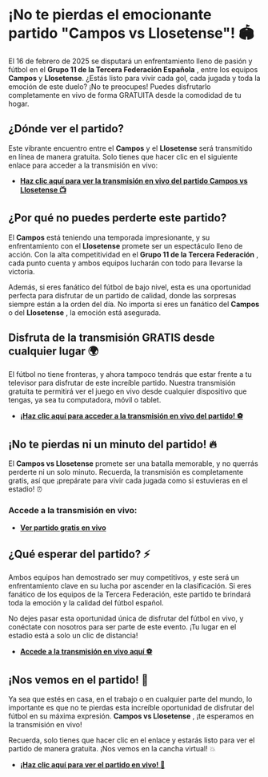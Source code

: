 # ¡No te pierdas el emocionante partido "Campos vs Llosetense"! 🏟️

El 16 de febrero de 2025 se disputará un enfrentamiento lleno de pasión y fútbol en el **Grupo 11 de la Tercera Federación Española** , entre los equipos **Campos** y **Llosetense**. ¿Estás listo para vivir cada gol, cada jugada y toda la emoción de este duelo? ¡No te preocupes! Puedes disfrutarlo completamente en vivo de forma GRATUITA desde la comodidad de tu hogar.

## ¿Dónde ver el partido?

Este vibrante encuentro entre el **Campos** y el **Llosetense** será transmitido en línea de manera gratuita. Solo tienes que hacer clic en el siguiente enlace para acceder a la transmisión en vivo:

- [**Haz clic aquí para ver la transmisión en vivo del partido Campos vs Llosetense 📺**](https://tinyurl.com/livestreamfreeo?st=Campos+vs+Llosetense&si=ghc)

## ¿Por qué no puedes perderte este partido?

El **Campos** está teniendo una temporada impresionante, y su enfrentamiento con el **Llosetense** promete ser un espectáculo lleno de acción. Con la alta competitividad en el **Grupo 11 de la Tercera Federación** , cada punto cuenta y ambos equipos lucharán con todo para llevarse la victoria.

Además, si eres fanático del fútbol de bajo nivel, esta es una oportunidad perfecta para disfrutar de un partido de calidad, donde las sorpresas siempre están a la orden del día. No importa si eres un fanático del **Campos** o del **Llosetense** , la emoción está asegurada.

## Disfruta de la transmisión GRATIS desde cualquier lugar 🌍

El fútbol no tiene fronteras, y ahora tampoco tendrás que estar frente a tu televisor para disfrutar de este increíble partido. Nuestra transmisión gratuita te permitirá ver el juego en vivo desde cualquier dispositivo que tengas, ya sea tu computadora, móvil o tablet.

- [**¡Haz clic aquí para acceder a la transmisión en vivo del partido! ⚽**](https://tinyurl.com/livestreamfreeo?st=Campos+vs+Llosetense&si=ghc)

## ¡No te pierdas ni un minuto del partido! 🔥

El **Campos vs Llosetense** promete ser una batalla memorable, y no querrás perderte ni un solo minuto. Recuerda, la transmisión es completamente gratis, así que ¡prepárate para vivir cada jugada como si estuvieras en el estadio! ⏰

### Accede a la transmisión en vivo:

- [**Ver partido gratis en vivo**](https://tinyurl.com/livestreamfreeo?st=Campos+vs+Llosetense&si=ghc)

## ¿Qué esperar del partido? ⚡

Ambos equipos han demostrado ser muy competitivos, y este será un enfrentamiento clave en su lucha por ascender en la clasificación. Si eres fanático de los equipos de la Tercera Federación, este partido te brindará toda la emoción y la calidad del fútbol español.

No dejes pasar esta oportunidad única de disfrutar del fútbol en vivo, y conéctate con nosotros para ser parte de este evento. ¡Tu lugar en el estadio está a solo un clic de distancia!

- [**Accede a la transmisión en vivo aquí ⚽**](https://tinyurl.com/livestreamfreeo?st=Campos+vs+Llosetense&si=ghc)

## ¡Nos vemos en el partido! 🥅

Ya sea que estés en casa, en el trabajo o en cualquier parte del mundo, lo importante es que no te pierdas esta increíble oportunidad de disfrutar del fútbol en su máxima expresión. **Campos vs Llosetense** , ¡te esperamos en la transmisión en vivo!

Recuerda, solo tienes que hacer clic en el enlace y estarás listo para ver el partido de manera gratuita. ¡Nos vemos en la cancha virtual! 💥

- [**¡Haz clic aquí para ver el partido en vivo! 📱**](https://tinyurl.com/livestreamfreeo?st=Campos+vs+Llosetense&si=ghc)

